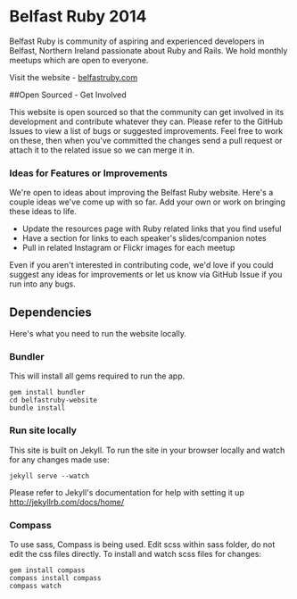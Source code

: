 # Belfast Ruby 2014

Belfast Ruby is community of aspiring and experienced developers in Belfast, Northern Ireland passionate about Ruby and Rails.
We hold monthly meetups which are open to everyone.

Visit the website - [belfastruby.com](http://www.belfastruby.com)

##Open Sourced - Get Involved

This website is open sourced so that the community can get involved in its development and contribute whatever they can. Please refer to the GitHub Issues to view a list of bugs or suggested improvements. Feel free to work on these, then when you've committed the changes send a pull request or attach it to the related issue so we can merge it in.

### Ideas for Features or Improvements

We're open to ideas about improving the Belfast Ruby website. Here's a couple ideas we've come up with so far. Add your own or work on bringing these ideas to life.

- Update the resources page with Ruby related links that you find useful
- Have a section for links to each speaker's slides/companion notes
- Pull in related Instagram or Flickr images for each meetup

Even if you aren't interested in contributing code, we'd love if you could suggest any ideas for improvements or let us know via GitHub Issue if you run into any bugs.


## Dependencies

Here's what you need to run the website locally.

### Bundler

This will install all gems required to run the app.

    gem install bundler
    cd belfastruby-website
    bundle install

### Run site locally


This site is built on Jekyll. To run the site in your browser locally and watch for any changes made use:

    jekyll serve --watch

Please refer to Jekyll's documentation for help with setting it up http://jekyllrb.com/docs/home/


### Compass

To use sass, Compass is being used. Edit scss within sass folder, do not edit the css files directly. To install and watch scss files for changes:

    gem install compass
    compass install compass
    compass watch





